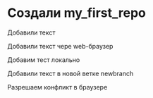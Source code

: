 # Создали my_first_repo

Добавили текст

Добавили текст чере web-браузер


Добавим тест локально 

Добавили текст в новой ветке newbranch

 Разрешаем конфликт в браузере
